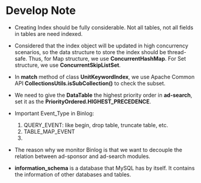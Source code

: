 # Develop Note

- Creating Index should be fully considerable. Not all tables, not all fields in tables are need indexed.

- Considered that the index object will be updated in high concurrency scenarios, so the data structure to store the index should be thread-safe.
Thus, for Map structure, we use **ConcurrentHashMap**. For Set structure, we use **ConcurrentSkipListSet**.

- In **match** method of class **UnitKeywordIndex**, we use Apache Common API **CollectionsUtils.isSubCollection()** to check the subset. 

- We need to give the **DataTable** the highest priority order in **ad-search**, set it as the **PriorityOrdered.HIGHEST_PRECEDENCE**.

- Important Event_Type in Binlog:
   1. QUERY_EVENT: like begin, drop table, truncate table, etc.
   2. TABLE_MAP_EVENT 
   3. 
   
- The reason why we monitor Binlog is that we want to decouple the relation between ad-sponsor and ad-search modules.

- **information_schema** is a database that MySQL has by itself. It contains the information of other databases and tables.

